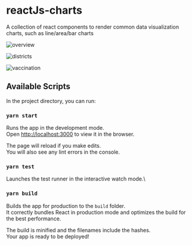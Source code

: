 # reactJs-charts

A collection of react components to render common data visualization charts, such as line/area/bar charts

![overview](https://user-images.githubusercontent.com/10211191/119553741-3532c680-bd9c-11eb-9a67-7984e67b2a27.gif)

![districts ](https://user-images.githubusercontent.com/10211191/119554083-8fcc2280-bd9c-11eb-8175-bf1057b1157e.gif)

![vaccination](https://user-images.githubusercontent.com/10211191/119554213-b722ef80-bd9c-11eb-94b0-fed0b99460d1.gif)


## Available Scripts

In the project directory, you can run:

### `yarn start`

Runs the app in the development mode.\
Open [http://localhost:3000](http://localhost:3000) to view it in the browser.

The page will reload if you make edits.\
You will also see any lint errors in the console.

### `yarn test`

Launches the test runner in the interactive watch mode.\

### `yarn build`

Builds the app for production to the `build` folder.\
It correctly bundles React in production mode and optimizes the build for the best performance.

The build is minified and the filenames include the hashes.\
Your app is ready to be deployed!


